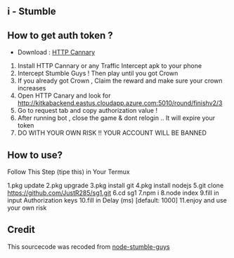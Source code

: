 ## i - Stumble

## How to get auth token ?

* Download : [HTTP Cannary](https://apkcombo.com/id/httpcanary-http-sniffer-capture-analysis/com.guoshi.httpcanary)

1. Install HTTP Cannary or any Traffic Intercept apk to your phone
2. Intercept Stumble Guys ! Then play until you got Crown
3. If you already got Crown , Claim the reward and make sure your crown increases
4. Open HTTP Canary and look for http://kitkabackend.eastus.cloudapp.azure.com:5010/round/finishv2/3
5. Go to request tab and copy authorization value !
6. After running bot , close the game & dont relogin .. It will expire your token
7. DO WITH YOUR OWN RISK !! YOUR ACCOUNT WILL BE BANNED

## How to use?
Follow This Step (tipe this) in Your Termux

1.pkg update
2.pkg upgrade
3.pkg install git
4.pkg install nodejs
5.git clone https://github.com/JustR285/sg1.git
6.cd sg1
7.npm i
8.node index
9.fill in input Authorization keys
10.fill in Delay (ms) [default: 1000]
11.enjoy and use your own risk

## Credit

This sourcecode was recoded from [node-stumble-guys](https://github.com/dkmpostor/node-stumble-guys)
